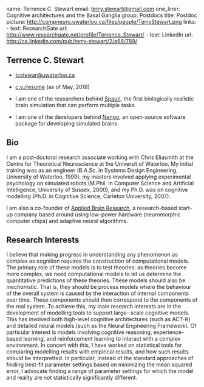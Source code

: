 name: Terrence C. Stewart
email: terry.stewart@gmail.com
one_liner: Cognitive architectures and the Basal Ganglia
group: Postdocs
title: Postdoc
picture: http://compneuro.uwaterloo.ca/files/people/TerryStewart.png
links:
    - text: ResearchGate
      url: http://www.researchgate.net/profile/Terrence_Stewart/
    - text: LinkedIn
      url: http://ca.linkedin.com/pub/terry-stewart/2/a68/789/

## Terrence C. Stewart

  * tcstewar@uwaterloo.ca
  * [c.v./resume](https://github.com/tcstewar/cv/raw/master/2018-05-Stewart-cv.pdf) (as of May, 2018)

  * I am one of the researchers behind [Spaun](http://nengo.ca/build-a-brain/spaunvideos), the first biologically realistic brain simulation that can perform multiple tasks.
  * I am one of the developers behind [Nengo](http://nengo.ai), an open-source software package for developing simulated brains.

## Bio

I am a post-doctoral research associate working with Chris Eliasmith at
the Centre for Theoretical Neuroscience at the Universit of Waterloo.
My initial training was as an engineer (B.A.Sc. in Systems Design
Engineering, University of Waterloo, 1999), my masters involved applying
experimental psychology on simulated robots (M.Phil. in Computer Science and
Artificial Intelligence, University of Sussex, 2000), and my Ph.D. was on
cognitive modelling (Ph.D. in Cognitive Science, Carleton University, 2007).

I am also a co-founder of [Applied Brain Research](https://appliedbrainresearch.com/),
a research-based start-up company based around using low-power hardware (neuromorphic
computer chips) and adaptive neural algorithms.

## Research Interests

I believe that making progress in understanding any phenomenon as complex as
cognition requires the construction of computational models. The primary role
of these models is to test theories: as theories become more complex, we need
computational models to let us determine the quantitative predictions of these
theories. These models should also be _mechanistic_. That is, they should be
process models where the behaviour of the overall system is caused by the
interaction of internal components over time. These components should then
correspond to the components of the real system. To achieve this, my main
research interests are in the development of modelling tools to support large-
scale cognitive models. This has involved both high-level cognitive
architectures (such as ACT-R) and detailed neural models (such as the Neural
Engineering Framework). Of particular interest is models involving cognitive
reasoning, experience-based learning, and reinforcement learning to interact
with a complex environment. In concert with this, I have worked on statistical
tools for comparing modelling results with empirical results, and how such
results should be interpretted. In particular, instead of the standard
approaches of finding best-fit parameter settings based on minimizing the mean
squared error, I advocate finding a range of parameter settings for which the
model and reality are not statistically significantly different.
